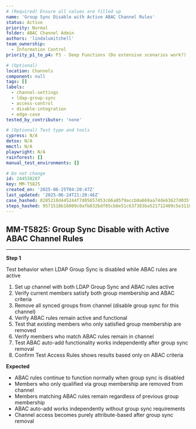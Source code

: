 ```yaml
---
# (Required) Ensure all values are filled up
name: 'Group Sync Disable with Active ABAC Channel Rules'
status: Active
priority: Normal
folder: ABAC Channel Admin
authors: 'lindalumitchell'
team_ownership:
  - Information Control
priority_p1_to_p4: P3 - Deep Functions (Do extensive scenarios work?)

# (Optional)
location: Channels
component: null
tags: []
labels:
  - channel-settings
  - ldap-group-sync
  - access-control
  - disable-integration
  - edge-case
tested_by_contributor: 'none'

# (Optional) Test type and tools
cypress: N/A
detox: N/A
mmctl: N/A
playwright: N/A
rainforest: []
manual_test_environments: []

# Do not change
id: 244538287
key: MM-T5825
created_on: '2025-06-25T04:20:47Z'
last_updated: '2025-06-24T21:20:46Z'
case_hashed: 8285210d445244f7d05657453c66a85f9accb0a669aa74de63627d035f41f33a6b3dc30dde2c464ab842703917c9f01e
steps_hashed: 9571518b16009c0afb832bdf85cb6e51c637383ba521712409c5e31105fb7df88d31e86840aa957883aab0e26b513e68
---
```


<!-- (Auto-generated) Based on frontmatter's "key" and "name" -->

## MM-T5825: Group Sync Disable with Active ABAC Channel Rules

---

**Step 1**

Test behavior when LDAP Group Sync is disabled while ABAC rules are active

1. Set up channel with both LDAP Group Sync and ABAC rules active
2. Verify current members satisfy both group membership and ABAC criteria
3. Remove all synced groups from channel (disable group sync for this channel)
4. Verify ABAC rules remain active and functional
5. Test that existing members who only satisfied group membership are removed
6. Verify members who match ABAC rules remain in channel
7. Test ABAC auto-add functionality works independently after group sync removal
8. Confirm Test Access Rules shows results based only on ABAC criteria

**Expected**

- ABAC rules continue to function normally when group sync is disabled
- Members who only qualified via group membership are removed from channel
- Members matching ABAC rules remain regardless of previous group membership
- ABAC auto-add works independently without group sync requirements
- Channel access becomes purely attribute-based after group sync removal

